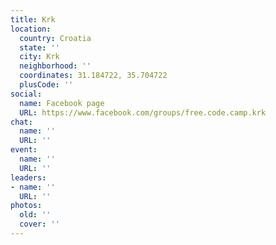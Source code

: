```yaml
---
title: Krk
location:
  country: Croatia
  state: ''
  city: Krk
  neighborhood: ''
  coordinates: 31.184722, 35.704722
  plusCode: ''
social:
  name: Facebook page
  URL: https://www.facebook.com/groups/free.code.camp.krk
chat:
  name: ''
  URL: ''
event:
  name: ''
  URL: ''
leaders:
- name: ''
  URL: ''
photos:
  old: ''
  cover: ''
---
```

